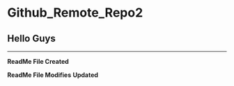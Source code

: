# Github_Remote_Repo2

## Hello Guys

---

**ReadMe File Created**

**ReadMe File Modifies**
**Updated**
